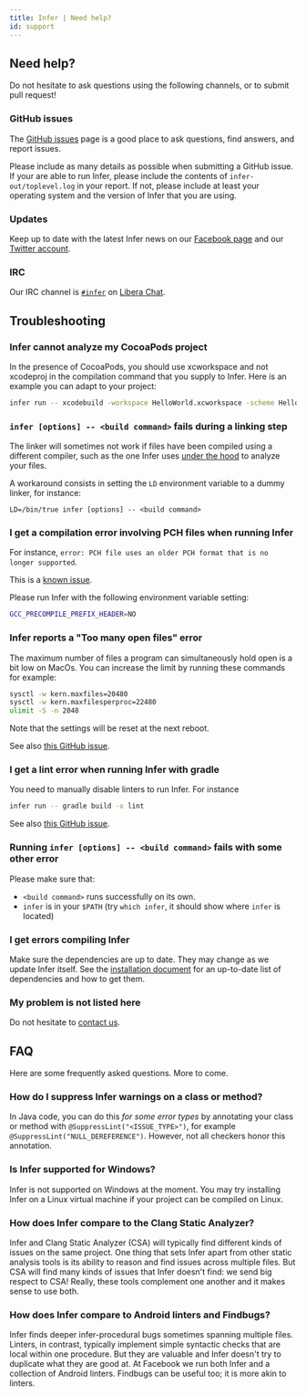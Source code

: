 ```yaml
---
title: Infer | Need help?
id: support
---
```


## Need help?

Do not hesitate to ask questions using the following channels, or to submit pull
request!

### GitHub issues

The [GitHub issues](https://github.com/facebook/Infer/issues) page is a good
place to ask questions, find answers, and report issues.

Please include as many details as possible when submitting a GitHub issue. If
your are able to run Infer, please include the contents of
`infer-out/toplevel.log` in your report. If not, please include at least your
operating system and the version of Infer that you are using.

### Updates

Keep up to date with the latest Infer news on our
[Facebook page](https://www.facebook.com/inferstaticanalyzer/) and our
[Twitter account](https://twitter.com/fbinfer).

### IRC

Our IRC channel is [`#infer`](irc://irc.libera.chat/infer) on [Libera Chat](https://libera.chat/).

## Troubleshooting

### Infer cannot analyze my CocoaPods project

In the presence of CocoaPods, you should use xcworkspace and not xcodeproj in
the compilation command that you supply to Infer. Here is an example you can
adapt to your project:

```bash
infer run -- xcodebuild -workspace HelloWorld.xcworkspace -scheme HelloWorld
```

### `infer [options] -- <build command>` fails during a linking step

The linker will sometimes not work if files have been compiled using a different
compiler, such as the one Infer uses [under the hood](/docs/next/infer-workflow) to
analyze your files.

A workaround consists in setting the `LD` environment variable to a dummy
linker, for instance:

```
LD=/bin/true infer [options] -- <build command>
```

### I get a compilation error involving PCH files when running Infer

For instance,
`error: PCH file uses an older PCH format that is no longer supported`.

This is a [known issue](https://github.com/facebook/infer/issues/96).

Please run Infer with the following environment variable setting:

```bash
GCC_PRECOMPILE_PREFIX_HEADER=NO
```

### Infer reports a "Too many open files" error

The maximum number of files a program can simultaneously hold open is a bit low
on MacOs. You can increase the limit by running these commands for example:

```bash
sysctl -w kern.maxfiles=20480
sysctl -w kern.maxfilesperproc=22480
ulimit -S -n 2048
```

Note that the settings will be reset at the next reboot.

See also [this GitHub issue](https://github.com/facebook/infer/issues/22).

### I get a lint error when running Infer with gradle

You need to manually disable linters to run Infer. For instance

```bash
infer run -- gradle build -x lint
```

See also [this GitHub issue](https://github.com/facebook/infer/issues/58).

### Running `infer [options] -- <build command>` fails with some other error

Please make sure that:

- `<build command>` runs successfully on its own.
- `infer` is in your `$PATH` (try `which infer`, it should show where `infer` is
  located)

### I get errors compiling Infer

Make sure the dependencies are up to date. They may change as we
update Infer itself. See the [installation
document](https://github.com/facebook/infer/blob/master/INSTALL.md)
for an up-to-date list of dependencies and how to get them.

### My problem is not listed here

Do not hesitate to [contact us](support#need-help?).

## FAQ

Here are some frequently asked questions. More to come.

### How do I suppress Infer warnings on a class or method?

In Java code, you can do this *for some error types* by annotating
your class or method with `@SuppressLint("<ISSUE_TYPE>")`, for example
`@SuppressLint("NULL_DEREFERENCE")`. However, not all checkers honor
this annotation.

### Is Infer supported for Windows?

Infer is not supported on Windows at the moment. You may try installing Infer on
a Linux virtual machine if your project can be compiled on Linux.

### How does Infer compare to the Clang Static Analyzer?

Infer and Clang Static Analyzer (CSA) will typically find different
kinds of issues on the same project. One thing that sets Infer apart
from other static analysis tools is its ability to reason and find
issues across multiple files. But CSA will find many kinds of issues
that Infer doesn't find: we send big respect to CSA! Really, these
tools complement one another and it makes sense to use both.

### How does Infer compare to Android linters and Findbugs?

Infer finds deeper infer-procedural bugs sometimes spanning multiple files.
Linters, in contrast, typically implement simple syntactic checks that are local
within one procedure. But they are valuable and Infer doesn't try to duplicate
what they are good at. At Facebook we run both Infer and a collection of Android
linters. Findbugs can be useful too; it is more akin to linters.
